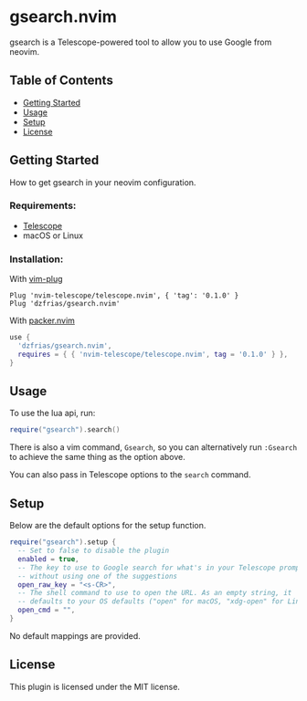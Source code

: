 # gsearch.nvim
gsearch is a Telescope-powered tool to allow you to use Google from neovim.

## Table of Contents
- [Getting Started](#getting-started)
- [Usage](#usage)
- [Setup](#setup)
- [License](#license)

## Getting Started
How to get gsearch in your neovim configuration.

### Requirements:
- [Telescope](https://github.com/nvim-telescope/telescope.nvim)
- macOS or Linux

### Installation:
With [vim-plug](https://github.com/junegunn/vim-plug)
```vim
Plug 'nvim-telescope/telescope.nvim', { 'tag': '0.1.0' }
Plug 'dzfrias/gsearch.nvim'
```

With [packer.nvim](https://github.com/wbthomason/packer.nvim)
```lua
use {
  'dzfrias/gsearch.nvim',
  requires = { { 'nvim-telescope/telescope.nvim', tag = '0.1.0' } },
}
```

## Usage
To use the lua api, run:
```lua
require("gsearch").search()
```

There is also a vim command, `Gsearch`, so you can alternatively run `:Gsearch`
to achieve the same thing as the option above.

You can also pass in Telescope options to the `search` command.

## Setup
Below are the default options for the setup function.
```lua
require("gsearch").setup {
  -- Set to false to disable the plugin
  enabled = true,
  -- The key to use to Google search for what's in your Telescope prompt
  -- without using one of the suggestions
  open_raw_key = "<s-CR>",
  -- The shell command to use to open the URL. As an empty string, it
  -- defaults to your OS defaults ("open" for macOS, "xdg-open" for Linux)
  open_cmd = "",
}
```
No default mappings are  provided.


## License
This plugin is licensed under the MIT license.
